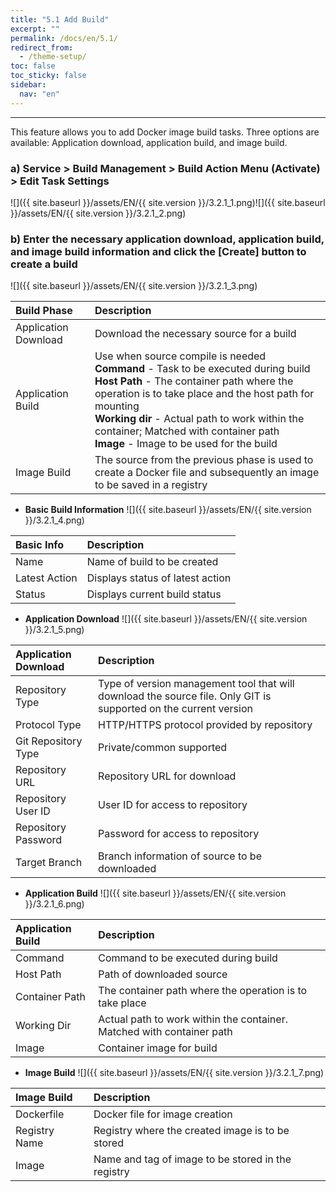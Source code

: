 ```yaml
---
title: "5.1 Add Build"
excerpt: ""
permalink: /docs/en/5.1/
redirect_from:
  - /theme-setup/
toc: false
toc_sticky: false
sidebar:
  nav: "en"
---
```



---

This feature allows you to add Docker image build tasks. Three options are available: Application download, application build, and image build.

### a\) Service > Build Management > Build Action Menu \(Activate\) > Edit Task Settings
![]({{ site.baseurl }}/assets/EN/{{ site.version }}/3.2.1_1.png)![]({{ site.baseurl }}/assets/EN/{{ site.version }}/3.2.1_2.png)

### b\) Enter the necessary application download, application build, and image build information and click the [Create] button to create a build
![]({{ site.baseurl }}/assets/EN/{{ site.version }}/3.2.1_3.png)

| **Build Phase**      | **Description**                                                                                                                                                                                                                                                                                                                                |
| :------------------- | :--------------------------------------------------------------------------------------------------------------------------------------------------------------------------------------------------------------------------------------------------------------------------------------------------------------------------------------------- |
| Application Download | Download the necessary source for a build                                                                                                                                                                                                                                                                                                      |
| Application Build    | Use when source compile is needed <br/>**Command** - Task to be executed during build <br/>**Host Path** - The container path where the operation is to take place and the host path for mounting <br/>**Working dir** - Actual path to work within the container; Matched with container path <br/>**Image** - Image to be used for the build |
| Image Build          | The source from the previous phase is used to create a Docker file and subsequently an image to be saved in a registry                                                                                                                                                                                                                         |

* **Basic Build Information**
![]({{ site.baseurl }}/assets/EN/{{ site.version }}/3.2.1_4.png)

| **Basic Info** | **Description**                  |
| :------------- | :------------------------------- |
| Name           | Name of build to be created      |
| Latest Action  | Displays status of latest action |
| Status         | Displays current build status    |

* **Application Download**
![]({{ site.baseurl }}/assets/EN/{{ site.version }}/3.2.1_5.png)

| **Application Download** | **Description**                                                                                                  |
| :----------------------- | :--------------------------------------------------------------------------------------------------------------- |
| Repository Type          | Type of version management tool that will download the source file. Only GIT is supported on the current version |
| Protocol Type            | HTTP/HTTPS protocol provided by repository                                                                       |
| Git Repository Type      | Private/common supported                                                                                         |
| Repository URL           | Repository URL for download                                                                                      |
| Repository User ID       | User ID for access to repository                                                                                 |
| Repository Password      | Password for access to repository                                                                                |
| Target Branch            | Branch information of source to be downloaded                                                                    |

* **Application Build**
![]({{ site.baseurl }}/assets/EN/{{ site.version }}/3.2.1_6.png)

| **Application Build** | **Description**                                                       |
| :-------------------- | :-------------------------------------------------------------------- |
| Command               | Command to be executed during build                                   |
| Host Path             | Path of downloaded source                                             |
| Container Path        | The container path where the operation is to take place               |
| Working Dir           | Actual path to work within the container. Matched with container path |
| Image                 | Container image for build                                             |

* **Image Build**
![]({{ site.baseurl }}/assets/EN/{{ site.version }}/3.2.1_7.png)

| **Image Build** | Description                                        |
| :-------------- | :------------------------------------------------- |
| Dockerfile      | Docker file for image creation                     |
| Registry Name   | Registry where the created image is to be stored   |
| Image           | Name and tag of image to be stored in the registry |
